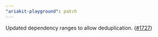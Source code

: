```yaml
---
"ariakit-playground": patch
---
```


Updated dependency ranges to allow deduplication. ([#1727](https://github.com/ariakit/ariakit/pull/1727))
